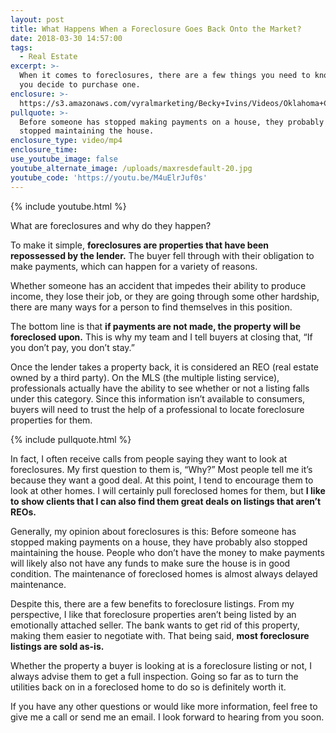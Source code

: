 ```yaml
---
layout: post
title: What Happens When a Foreclosure Goes Back Onto the Market?
date: 2018-03-30 14:57:00
tags:
  - Real Estate
excerpt: >-
  When it comes to foreclosures, there are a few things you need to know before
  you decide to purchase one.
enclosure: >-
  https://s3.amazonaws.com/vyralmarketing/Becky+Ivins/Videos/Oklahoma+City+Metro+Real+Estate+Agent-+The+Truth+About+Foreclosure+Listings.mp4
pullquote: >-
  Before someone has stopped making payments on a house, they probably also
  stopped maintaining the house.
enclosure_type: video/mp4
enclosure_time:
use_youtube_image: false
youtube_alternate_image: /uploads/maxresdefault-20.jpg
youtube_code: 'https://youtu.be/M4uElrJuf0s'
---
```


{% include youtube.html %}

What are foreclosures and why do they happen?

To make it simple, **foreclosures are properties that have been repossessed by the lender.** The buyer fell through with their obligation to make payments, which can happen for a variety of reasons.

Whether someone has an accident that impedes their ability to produce income, they lose their job, or they are going through some other hardship, there are many ways for a person to find themselves in this position.

The bottom line is that **if payments are not made, the property will be foreclosed upon.** This is why my team and I tell buyers at closing that, “If you don’t pay, you don’t stay.”

Once the lender takes a property back, it is considered an REO (real estate owned by a third party). On the MLS (the multiple listing service), professionals actually have the ability to see whether or not a listing falls under this category. Since this information isn’t available to consumers, buyers will need to trust the help of a professional to locate foreclosure properties for them.

{% include pullquote.html %}

In fact, I often receive calls from people saying they want to look at foreclosures. My first question to them is, “Why?” Most people tell me it’s because they want a good deal. At this point, I tend to encourage them to look at other homes. I will certainly pull foreclosed homes for them, but **I like to show clients that I can also find them great deals on listings that aren’t REOs.**

Generally, my opinion about foreclosures is this: Before someone has stopped making payments on a house, they have probably also stopped maintaining the house. People who don’t have the money to make payments will likely also not have any funds to make sure the house is in good condition. The maintenance of foreclosed homes is almost always delayed maintenance.

Despite this, there are a few benefits to foreclosure listings. From my perspective, I like that foreclosure properties aren’t being listed by an emotionally attached seller. The bank wants to get rid of this property, making them easier to negotiate with. That being said, **most foreclosure listings are sold as-is.**

Whether the property a buyer is looking at is a foreclosure listing or not, I always advise them to get a full inspection. Going so far as to turn the utilities back on in a foreclosed home to do so is definitely worth it.

If you have any other questions or would like more information, feel free to give me a call or send me an email. I look forward to hearing from you soon.